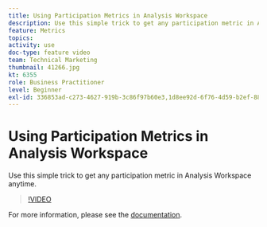 ```yaml
---
title: Using Participation Metrics in Analysis Workspace
description: Use this simple trick to get any participation metric in Analysis Workspace anytime.
feature: Metrics
topics: 
activity: use
doc-type: feature video
team: Technical Marketing
thumbnail: 41266.jpg
kt: 6355
role: Business Practitioner
level: Beginner
exl-id: 336853ad-c273-4627-919b-3c86f97b60e3,1d8ee92d-6f76-4d59-b2ef-8829b03c2027,1d8ee92d-6f76-4d59-b2ef-8829b03c2027,336853ad-c273-4627-919b-3c86f97b60e3
---
```


# Using Participation Metrics in Analysis Workspace

Use this simple trick to get any participation metric in Analysis Workspace anytime.

>[!VIDEO](https://video.tv.adobe.com/v/41266/?quality=12&learn=on)

For more information, please see the [documentation](https://docs.adobe.com/content/help/en/analytics/components/calculated-metrics/calcmetric-workflow/participation-metric.html).
